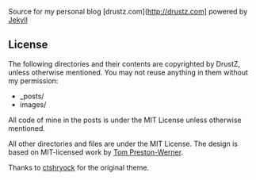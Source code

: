 Source for my personal blog [drustz.com](http://drustz.com] powered by [Jekyll](https://github.com/mojombo/jekyll)

## License

The following directories and their contents are copyrighted by DrustZ, unless otherwise mentioned. You may not reuse anything in them without my permission:

* _posts/
* images/

All code of mine in the posts is under the MIT License unless otherwise mentioned.

All other directories and files are under the MIT License.  The design is based on MIT-licensed work by [Tom Preston-Werner](http://tom.preston-werner.com/).  

Thanks to [ctshryock](https://github.com/ctshryock) for the original theme.
